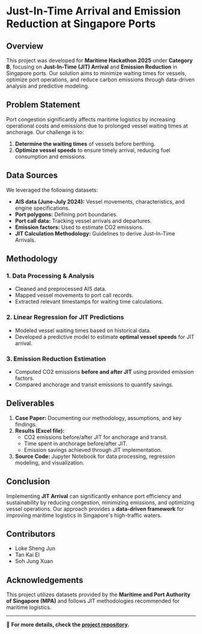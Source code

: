 # Just-In-Time Arrival and Emission Reduction at Singapore Ports

## Overview
This project was developed for **Maritime Hackathon 2025** under **Category B**, focusing on **Just-In-Time (JIT) Arrival** and **Emission Reduction** in Singapore ports. Our solution aims to minimize waiting times for vessels, optimize port operations, and reduce carbon emissions through data-driven analysis and predictive modeling.

## Problem Statement
Port congestion significantly affects maritime logistics by increasing operational costs and emissions due to prolonged vessel waiting times at anchorage. Our challenge is to:
1. **Determine the waiting times** of vessels before berthing.
2. **Optimize vessel speeds** to ensure timely arrival, reducing fuel consumption and emissions.

## Data Sources
We leveraged the following datasets:
- **AIS data (June-July 2024):** Vessel movements, characteristics, and engine specifications.
- **Port polygons:** Defining port boundaries.
- **Port call data:** Tracking vessel arrivals and departures.
- **Emission factors:** Used to estimate CO2 emissions.
- **JIT Calculation Methodology:** Guidelines to derive Just-In-Time Arrivals.

## Methodology
### 1. Data Processing & Analysis
- Cleaned and preprocessed AIS data.
- Mapped vessel movements to port call records.
- Extracted relevant timestamps for waiting time calculations.

### 2. Linear Regression for JIT Predictions
- Modeled vessel waiting times based on historical data.
- Developed a predictive model to estimate **optimal vessel speeds** for JIT arrival.

### 3. Emission Reduction Estimation
- Computed CO2 emissions **before and after JIT** using provided emission factors.
- Compared anchorage and transit emissions to quantify savings.

## Deliverables
1. **Case Paper:** Documenting our methodology, assumptions, and key findings.
2. **Results (Excel file):**
   - CO2 emissions before/after JIT for anchorage and transit.
   - Time spent in anchorage before/after JIT.
   - Emission savings achieved through JIT implementation.
3. **Source Code:** Jupyter Notebook for data processing, regression modeling, and visualization.

## Conclusion
Implementing **JIT Arrival** can significantly enhance port efficiency and sustainability by reducing congestion, minimizing emissions, and optimizing vessel operations. Our approach provides a **data-driven framework** for improving maritime logistics in Singapore's high-traffic waters.

## Contributors
- Loke Sheng Jun
- Tan Kai El
- Soh Jung Xuan

## Acknowledgements
This project utilizes datasets provided by the **Maritime and Port Authority of Singapore (MPA)** and follows JIT methodologies recommended for maritime logistics.

---
📌 **For more details, check the [project repository](https://github.com/sconser/maritime-hackathon-2025).**

